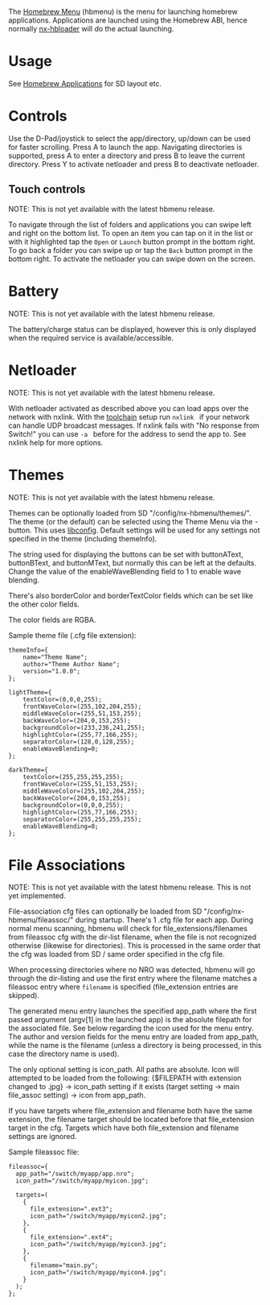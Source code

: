 The [Homebrew Menu](https://github.com/switchbrew/nx-hbmenu) (hbmenu) is
the menu for launching homebrew applications. Applications are launched
using the Homebrew ABI, hence normally
[nx-hbloader](https://github.com/switchbrew/nx-hbloader) will do the
actual launching.

# Usage

See [Homebrew Applications](Homebrew%20Applications.md "wikilink") for
SD layout etc.

# Controls

Use the D-Pad/joystick to select the app/directory, up/down can be used
for faster scrolling. Press A to launch the app. Navigating directories
is supported, press A to enter a directory and press B to leave the
current directory. Press Y to activate netloader and press B to
deactivate netloader.

## Touch controls

NOTE: This is not yet available with the latest hbmenu release.

To navigate through the list of folders and applications you can swipe
left and right on the bottom list. To open an item you can tap on it in
the list or with it highlighted tap the `Open` or `Launch` button prompt
in the bottom right. To go back a folder you can swipe up or tap the
`Back` button prompt in the bottom right. To activate the netloader you
can swipe down on the screen.

# Battery

NOTE: This is not yet available with the latest hbmenu release.

The battery/charge status can be displayed, however this is only
displayed when the required service is available/accessible.

# Netloader

NOTE: This is not yet available with the latest hbmenu release.

With netloader activated as described above you can load apps over the
network with nxlink. With the
[toolchain](Setting%20up%20Development%20Environment.md "wikilink")
setup run `nxlink `<nrofile> if your network can handle UDP broadcast
messages. If nxlink fails with "No response from Switch\!" you can use
`-a `<ip address> before <nrofile> for the address to send the app to.
See nxlink help for more options.

# Themes

NOTE: This is not yet available with the latest hbmenu release.

Themes can be optionally loaded from SD "/config/nx-hbmenu/themes/". The
theme (or the default) can be selected using the Theme Menu via the -
button. This uses
[libconfig](https://hyperrealm.github.io/libconfig/libconfig_manual.html).
Default settings will be used for any settings not specified in the
theme (including themeInfo).

The string used for displaying the buttons can be set with buttonAText,
buttonBText, and buttonMText, but normally this can be left at the
defaults. Change the value of the enableWaveBlending field to 1 to
enable wave blending.

There's also borderColor and borderTextColor fields which can be set
like the other color fields.

The color fields are RGBA.

Sample theme file (.cfg file extension):

`themeInfo={`  
`    name="Theme Name";`  
`    author="Theme Author Name";`  
`    version="1.0.0";`  
`};`  
  
`lightTheme={`  
`    textColor=(0,0,0,255);`  
`    frontWaveColor=(255,102,204,255);`  
`    middleWaveColor=(255,51,153,255);`  
`    backWaveColor=(204,0,153,255);`  
`    backgroundColor=(233,236,241,255);`  
`    highlightColor=(255,77,166,255);`  
`    separatorColor=(128,0,128,255);`  
`    enableWaveBlending=0;`  
`};`  
  
`darkTheme={`  
`    textColor=(255,255,255,255);`  
`    frontWaveColor=(255,51,153,255);`  
`    middleWaveColor=(255,102,204,255);`  
`    backWaveColor=(204,0,153,255);`  
`    backgroundColor=(0,0,0,255);`  
`    highlightColor=(255,77,166,255);`  
`    separatorColor=(255,255,255,255);`  
`    enableWaveBlending=0;`  
`};`

# File Associations

NOTE: This is not yet available with the latest hbmenu release. This is
not yet implemented.

File-association cfg files can optionally be loaded from SD
"/config/nx-hbmenu/fileassoc/" during startup. There's 1 .cfg file for
each app. During normal menu scanning, hbmenu will check for
file\_extensions/filenames from fileassoc cfg with the dir-list
filename, when the file is not recognized otherwise (likewise for
directories). This is processed in the same order that the cfg was
loaded from SD / same order specified in the cfg file.

When processing directories where no NRO was detected, hbmenu will go
through the dir-listing and use the first entry where the filename
matches a fileassoc entry where `filename` is specified (file\_extension
entries are skipped).

The generated menu entry launches the specified app\_path where the
first passed argument (argv\[1\] in the launched app) is the absolute
filepath for the associated file. See below regarding the icon used for
the menu entry. The author and version fields for the menu entry are
loaded from app\_path, while the name is the filename (unless a
directory is being processed, in this case the directory name is used).

The only optional setting is icon\_path. All paths are absolute. Icon
will attempted to be loaded from the following: {$FILEPATH with
extension changed to .jpg} -\> icon\_path setting if it exists (target
setting -\> main file\_assoc setting) -\> icon from app\_path.

If you have targets where file\_extension and filename both have the
same extension, the filename target should be located before that
file\_extension target in the cfg. Targets which have both
file\_extension and filename settings are ignored.

Sample fileassoc file:

`fileassoc={`  
`  app_path="/switch/myapp/app.nro";`  
`  icon_path="/switch/myapp/myicon.jpg";`  
  
`  targets=(`  
`    {`  
`      file_extension=".ext3";`  
`      icon_path="/switch/myapp/myicon2.jpg";`  
`    },`  
`    {`  
`      file_extension=".ext4";`  
`      icon_path="/switch/myapp/myicon3.jpg";`  
`    },`  
`    {`  
`      filename="main.py";`  
`      icon_path="/switch/myapp/myicon4.jpg";`  
`    }`  
`  );`  
`};`
